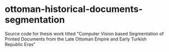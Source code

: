 # ottoman-historical-documents-segmentation
Source code for thesis work titled "Computer Vision based Segmentation of Printed Documents from the Late Ottoman Empire and Early Turkish Republic Eras"

